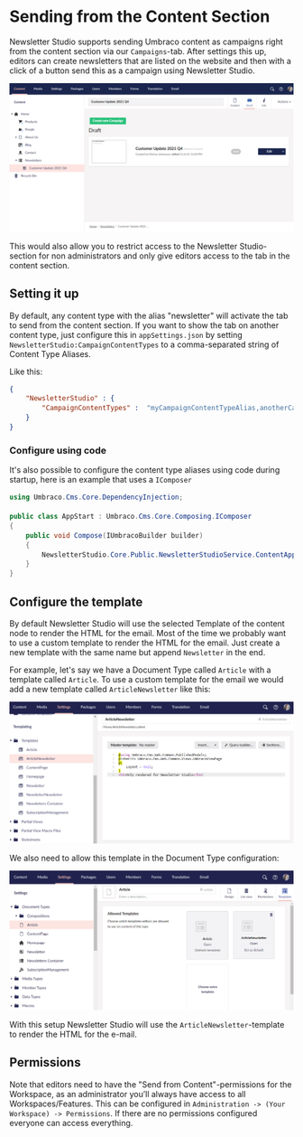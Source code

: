 # Sending from the Content Section
Newsletter Studio supports sending Umbraco content as campaigns right from the content section via our `Campaigns`-tab. After settings this up, editors can create newsletters that are listed on the website and then with a click of a button send this as a campaign using Newsletter Studio.

![Sending Campaigns from the Content-section](/media/campaign-content-section.png)

This would also allow you to restrict access to the Newsletter Studio-section for non administrators and only give editors access to the tab in the content section.

## Setting it up
By default, any content type with the alias "newsletter" will activate the tab to send from the content section. If you want to show the tab on another content type, just configure this in `appSettings.json` by setting `NewsletterStudio:CampaignContentTypes` to a comma-separated string of Content Type Aliases. 

Like this:

```json
{
    "NewsletterStudio" : {
        "CampaignContentTypes" :  "myCampaignContentTypeAlias,anotherCampaignContentTypeAlias"
    }
}    
```

### Configure using code
It's also possible to configure the content type aliases using code during startup, here is an example that uses a `IComposer`

```csharp
using Umbraco.Cms.Core.DependencyInjection;

public class AppStart : Umbraco.Cms.Core.Composing.IComposer
{
    public void Compose(IUmbracoBuilder builder)
    {
        NewsletterStudio.Core.Public.NewsletterStudioService.ContentAppDocumentTypeAliases.Add("myDocumentTypeAlias");
    }
}
```

## Configure the template
By default Newsletter Studio will use the selected Template of the content node to render the HTML for the email. Most of the time we probably want to use a custom template to render the HTML for the email. Just create a new template with the same name but append `Newsletter` in the end.

For example, let's say we have a Document Type called `Article` with a template called `Article`. To use a custom template for the email we would add a new template called `ArticleNewsletter` like this:

![Template for sending campaigns](/media/sending-from-content-section-template-name.png)

We also need to allow this template in the Document Type configuration:

![Configure document type template](/media/sending-from-content-section-template-allow.png)

With this setup Newsletter Studio will use the `ArticleNewsletter`-template to render the HTML for the e-mail.

## Permissions
 Note that editors need to have the "Send from Content"-permissions for the Workspace, as an administrator you’ll always have access to all Workspaces/Features. This can be configured in `Administration -> (Your Workspace) -> Permissions`. If there are no permissions configured everyone can access everything.

